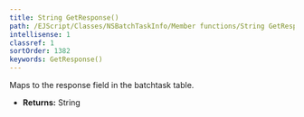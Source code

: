 ```yaml
---
title: String GetResponse()
path: /EJScript/Classes/NSBatchTaskInfo/Member functions/String GetResponse()
intellisense: 1
classref: 1
sortOrder: 1382
keywords: GetResponse()
---
```



Maps to the response field in the batchtask table.



* **Returns:** String


